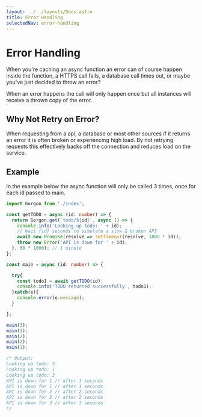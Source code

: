 ```yaml
---
layout: ../../layouts/Docs.astro
title: Error Handling
selectedNav: error-handling
---
```


# Error Handling

When you're caching an async function an error can of course happen inside the function, 
a HTTPS call fails, a database call times out, or maybe you've just decided to throw an error?

When an error happens the call will only happen once but all instances will receive a thrown copy of the error.

## Why Not Retry on Error?

When requesting from a api, a database or most other sources if it returns an error it is often broken or experiencing high load.
By not retrying requests this effectively backs off the connection and reduces load on the service.

## Example
In the example below the async function will only be called 3 times, once for each id passed to main.

```typescript
import Gorgon from './index';

const getTODO = async (id: number) => {
  return Gorgon.get(`todo/${id}`, async () => {
    console.info('Looking up todo: ' + id);
    // Wait {id} seconds to simulate a slow & broken API
    await new Promise(resolve => setTimeout(resolve, 1000 * id));
    throw new Error('API is down for ' + id);
  }, 60 * 1000); // 1 minute
};

const main = async (id: number) => {

  try{
    const todo1 = await getTODO(id);
    console.info('TODO returned successfully', todo1);
  }catch(e){
    console.error(e.message);
  }

};

main(3);
main(1);
main(2);
main(2);
main(1);

/* Output:
Looking up todo: 3
Looking up todo: 1
Looking up todo: 2
API is down for 1 // after 1 seconds
API is down for 1 // after 1 seconds
API is down for 2 // after 2 seconds
API is down for 2 // after 2 seconds
API is down for 3 // after 3 seconds
*/
```
